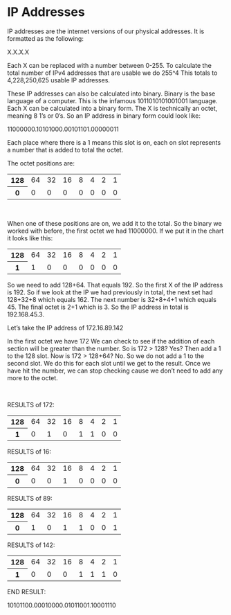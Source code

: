 # IP Addresses
IP addresses are the internet versions of our physical addresses. It is formatted as the following:

X.X.X.X

Each X can be replaced with a number between 0-255.
To calculate the total number of IPv4 addresses that are usable we do 255^4
This totals to 4,228,250,625 usable IP addresses.

These IP addresses can also be calculated into binary. Binary is the base language of a computer. This is the infamous 1011010101001001 language. Each X can be calculated into a binary form. The X is technically an octet, meaning 8 1’s or 0’s. So an IP address in binary form could look like:

11000000.10101000.00101101.00000011

Each place where there is a 1 means this slot is on, each on slot represents a number that is added to total the octet. 

The octet positions are:

<table>
  <tr>
    <th>128</th>
    <td>64</td>
    <td>32</td>
    <td>16</td>
    <td>8</td>
    <td>4</td>
    <td>2</td>
    <td>1</td>
  </tr>
  <tr>
    <th>0</th>
    <td>0</td>
    <td>0</td>
    <td>0</td>
    <td>0</td>
    <td>0</td>
    <td>0</td>
    <td>0</td>
  </tr>
</table>

&nbsp;

When one of these positions are on, we add it to the total.
So the binary we worked with before, the first octet we had 11000000.
If we put it in the chart it looks like this:

<table>
  <tr>
    <th>128</th>
    <td>64</td>
    <td>32</td>
    <td>16</td>
    <td>8</td>
    <td>4</td>
    <td>2</td>
    <td>1</td>
  </tr>
  <tr>
    <th>1</th>
    <td>1</td>
    <td>0</td>
    <td>0</td>
    <td>0</td>
    <td>0</td>
    <td>0</td>
    <td>0</td>
  </tr>
</table>

So we need to add 128+64. That equals 192. So the first X of the IP address is 192.
So if we look at the IP we had previously in total, the next set had 128+32+8 which equals 162.
The next number is 32+8+4+1 which equals 45. The final octet is 2+1 which is 3. So the IP address in total is 192.168.45.3.


Let’s take the IP address of 172.16.89.142


In the first octet we have 172
We can check to see if the addition of each section will be greater than the number.
So is 172 > 128? Yes? Then add a 1 to the 128 slot. Now is 172 > 128+64? No. So we do not add a 1 to the second slot. We do this for each slot until we get to the result. Once we have hit the number, we can stop checking cause we don’t need to add any more to the octet. 

&nbsp;

RESULTS of 172:

<table>
  <tr>
    <th>128</th>
    <td>64</td>
    <td>32</td>
    <td>16</td>
    <td>8</td>
    <td>4</td>
    <td>2</td>
    <td>1</td>
  </tr>
  <tr>
    <th>1</th>
    <td>0</td>
    <td>1</td>
    <td>0</td>
    <td>1</td>
    <td>1</td>
    <td>0</td>
    <td>0</td>
  </tr>
</table>

RESULTS of 16:

<table>
  <tr>
    <th>128</th>
    <td>64</td>
    <td>32</td>
    <td>16</td>
    <td>8</td>
    <td>4</td>
    <td>2</td>
    <td>1</td>
  </tr>
  <tr>
    <th>0</th>
    <td>0</td>
    <td>0</td>
    <td>1</td>
    <td>0</td>
    <td>0</td>
    <td>0</td>
    <td>0</td>
  </tr>
</table>

RESULTS of 89:

<table>
  <tr>
    <th>128</th>
    <td>64</td>
    <td>32</td>
    <td>16</td>
    <td>8</td>
    <td>4</td>
    <td>2</td>
    <td>1</td>
  </tr>
  <tr>
    <th>0</th>
    <td>1</td>
    <td>0</td>
    <td>1</td>
    <td>1</td>
    <td>0</td>
    <td>0</td>
    <td>1</td>
  </tr>
</table>

RESULTS of 142:

<table>
  <tr>
    <th>128</th>
    <td>64</td>
    <td>32</td>
    <td>16</td>
    <td>8</td>
    <td>4</td>
    <td>2</td>
    <td>1</td>
  </tr>
  <tr>
    <th>1</th>
    <td>0</td>
    <td>0</td>
    <td>0</td>
    <td>1</td>
    <td>1</td>
    <td>1</td>
    <td>0</td>
  </tr>
</table>

END RESULT:

10101100.00010000.01011001.10001110
